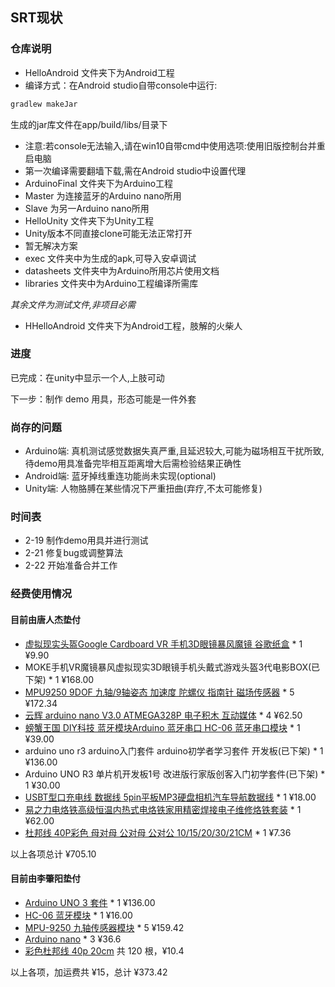 ## SRT现状

### 仓库说明


- HelloAndroid 文件夹下为Android工程
 - 编译方式：在Android studio自带console中运行:
 ``` bash
 gradlew makeJar
 ```
 生成的jar库文件在app/build/libs/目录下
 - 注意:若console无法输入,请在win10自带cmd中使用选项:使用旧版控制台并重启电脑
 - 第一次编译需要翻墙下载,需在Android studio中设置代理
- ArduinoFinal 文件夹下为Arduino工程
 - Master 为连接蓝牙的Arduino nano所用
 - Slave 为另一Arduino nano所用
- HelloUnity 文件夹下为Unity工程
 - Unity版本不同直接clone可能无法正常打开
 - 暂无解决方案
- exec 文件夹中为生成的apk,可导入安卓调试
- datasheets 文件夹中为Arduino所用芯片使用文档
- libraries 文件夹中为Arduino工程编译所需库

_其余文件为测试文件,非项目必需_
- HHelloAndroid 文件夹下为Android工程，肢解的火柴人

### 进度

已完成：在unity中显示一个人,上肢可动

下一步：制作 demo 用具，形态可能是一件外套

### 尚存的问题
- Arduino端: 真机测试感觉数据失真严重,且延迟较大,可能为磁场相互干扰所致,待demo用具准备完毕相互距离增大后需检验结果正确性
- Android端: 蓝牙掉线重连功能尚未实现(optional)
- Unity端: 人物胳膊在某些情况下严重扭曲(弃疗,不太可能修复)

### 时间表

- 2-19 制作demo用具并进行测试
- 2-21 修复bug或调整算法
- 2-22 开始准备合并工作

### 经费使用情况

#### 目前由唐人杰垫付
- [虚拟现实头盔Google Cardboard VR 手机3D眼镜暴风魔镜 谷歌纸盒](https://item.taobao.com/item.htm?spm=a1z09.2.0.0.DjCSlq&id=520234337257&_u=n2brmaj1657d) * 1 ¥9.90
- MOKE手机VR魔镜暴风虚拟现实3D眼镜手机头戴式游戏头盔3代电影BOX(已下架) * 1 ¥168.00
- [MPU9250 9DOF 九轴/9轴姿态 加速度 陀螺仪 指南针 磁场传感器](https://detail.tmall.com/item.htm?id=42322982187) * 5 ¥172.34
- [云辉 arduino nano V3.0 ATMEGA328P 电子积木 互动媒体](https://detail.tmall.com/item.htm?id=40698124597) * 4 ¥62.50
- [螃蟹王国 DIY科技 蓝牙模块Arduino 蓝牙串口 HC-06 蓝牙串口模块](https://detail.tmall.com/item.htm?id=38213300612) * 1 ¥39.00
- arduino uno r3 arduino入门套件 arduino初学者学习套件 开发板(已下架) * 1 ¥136.00
- Arduino UNO R3 单片机开发板1号 改进版行家版创客入门初学套件(已下架) * 1 ¥30.00
- [USBT型口充电线 数据线 5pin平板MP3硬盘相机汽车导航数据线](https://detail.tmall.com/item.htm?id=525471590592) * 1 ¥18.00
- [易之力电烙铁高级恒温内热式电烙铁家用精密焊接电子维修烙铁套装](https://detail.tmall.com/item.htm?id=525146221372) * 1 ¥62.00
- [杜邦线 40P彩色 母对母 公对母 公对公 10/15/20/30/21CM](https://detail.tmall.com/item.htm?id=21555044507) * 1 ¥7.36

以上各项总计 ¥705.10

#### 目前由李肇阳垫付
- [Arduino UNO 3 套件](https://item.taobao.com/item.htm?id=40407396235 "arduino uno r3 arduino入门套件 arduino初学者学习套件 开发板") * 1 ¥136.00
- [HC-06 蓝牙模块](https://item.taobao.com/item.htm?id=41265336336 "HC-06 无线蓝牙串口透传模块 无线串口通讯 HC-06从机模块") * 1 ¥16.00
- [MPU-9250 九轴传感器模块](https://item.taobao.com/item.htm?id=42408784668 "磁场MPU9250 9DOF 九轴/9轴姿态 加速度 陀螺仪 指南针磁场传感器") * 5 ¥159.42
- [Arduino nano](https://detail.tmall.com/item.htm?id=522223298784 "LANGUO Arduino nano V3.0 ATMEGA328P 改进版 无焊板 无配线") * 3 ¥36.6
- [彩色杜邦线 40p 20cm](https://detail.tmall.com/item.htm?id=45612590918 "公对母、公对公、母对母各一件") 共 120 根，¥10.4

以上各项，加运费共 ¥15，总计 ¥373.42
